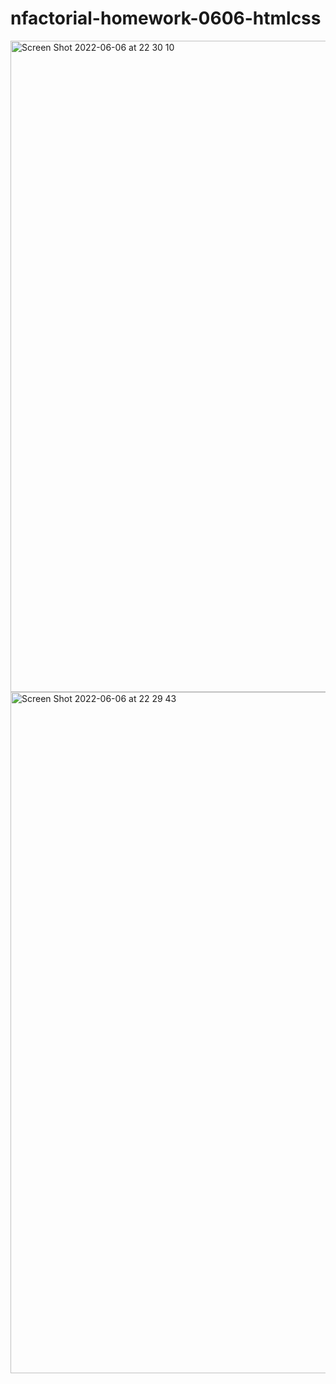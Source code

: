 # nfactorial-homework-0606-htmlcss

<img width="1042" alt="Screen Shot 2022-06-06 at 22 30 10" src="https://user-images.githubusercontent.com/91457401/172294939-26beaf8e-e243-43d8-9961-51045be8c2a2.png">
<img width="1090" alt="Screen Shot 2022-06-06 at 22 29 43" src="https://user-images.githubusercontent.com/91457401/172294954-0be71b23-05dc-4330-9edc-8ee1b1c1a1e0.png">
